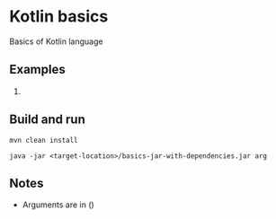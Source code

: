 # Kotlin basics

Basics of Kotlin language

## Examples
1. 

## Build and run

```
mvn clean install

java -jar <target-location>/basics-jar-with-dependencies.jar arg
```

## Notes

- Arguments are in ()
